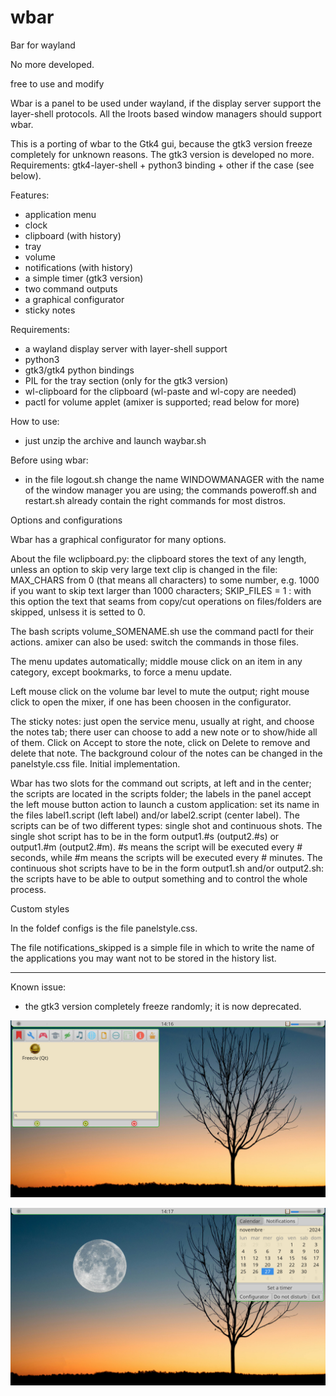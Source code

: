 # wbar
Bar for wayland

No more developed.

free to use and modify

Wbar is a panel to be used under wayland, if the display server support 
the layer-shell protocols. All the lroots based window managers should 
support wbar.

This is a porting of wbar to the Gtk4 gui, because the gtk3 version freeze completely for unknown reasons. The gtk3 version is developed no more. Requirements: gtk4-layer-shell + python3 binding + other if the case (see below).

Features:
- application menu
- clock
- clipboard (with history)
- tray
- volume
- notifications (with history)
- a simple timer (gtk3 version)
- two command outputs
- a graphical configurator
- sticky notes

Requirements:
- a wayland display server with layer-shell support
- python3
- gtk3/gtk4 python bindings
- PIL for the tray section (only for the gtk3 version)
- wl-clipboard for the clipboard (wl-paste and wl-copy are needed)
- pactl for volume applet (amixer is supported; read below for more)

How to use:
- just unzip the archive and launch waybar.sh

Before using wbar:
- in the file logout.sh change the name WINDOWMANAGER with the name of the 
window manager you are using; the commands poweroff.sh and restart.sh already 
contain the right commands for most distros.

Options and configurations

Wbar has a graphical configurator for many options.

About the file wclipboard.py: the clipboard stores the text of any length, unless an option to skip very large text clip is changed in the file: MAX_CHARS from 0 (that means all characters) to some number, e.g. 1000 if you want to skip text larger than 1000 characters; SKIP_FILES = 1 : with this option the text that seams from copy/cut operations on files/folders are skipped, unlsess it is setted to 0.

The bash scripts volume_SOMENAME.sh use the command pactl for their 
actions. amixer can also be used: switch the commands in those files.

The menu updates automatically; middle mouse click on an item in any 
category, except bookmarks, to force a menu update.

Left mouse click on the volume bar level to mute the output;
right mouse click to open the mixer, if one has been choosen in the 
configurator.

The sticky notes: just open the service menu, usually at right, and choose
the notes tab; there user can choose to add a new note or to show/hide 
all of them. Click on Accept to store the note, click on Delete to 
remove and delete that note. The background colour of the notes can be changed 
in the panelstyle.css file. Initial implementation.

Wbar has two slots for the command out scripts, at left and in the center;
the scripts are located in the scripts folder; the labels in the panel accept the left 
mouse button action to launch a custom application: set its name in the 
files label1.script (left label) and/or label2.script (center label).
The scripts can be of two different types: single shot and continuous shots.
The single shot script has to be in the form output1.#s (output2.#s) or 
output1.#m (output2.#m). #s means the script will be executed every # seconds,
while #m means the scripts will be executed every # minutes.
The continuous shot scripts have to be in the form output1.sh and/or output2.sh:
the scripts have to be able to output something and to control the whole process.

Custom styles

In the foldef configs is the file panelstyle.css.

The file notifications_skipped is a simple file in which to write the 
name of the applications you may want not to be stored in the history list.

------------------------------

Known issue:
- the gtk3 version completely freeze randomly; it is now deprecated.

![My image](https://github.com/frank038/wbar/blob/main/wbar_01.jpg)

![My image](https://github.com/frank038/wbar/blob/main/wbar_02.jpg)

